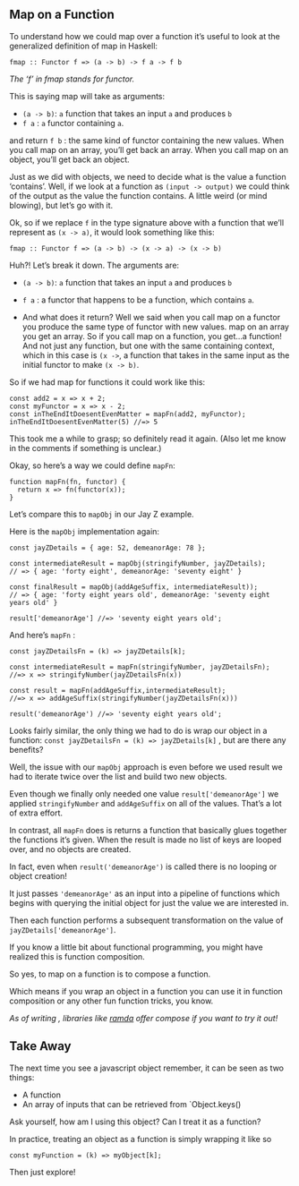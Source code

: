 
## Map on a Function

To understand how we could map over a function it’s useful to look at the generalized definition of map in Haskell:

```
fmap :: Functor f => (a -> b) -> f a -> f b
```

*The ‘f’ in fmap stands for functor.*

This is saying map will take as arguments:

* `(a -> b)`: `a` function that takes an input `a` and produces `b` 
* `f a` : `a` functor containing `a`.

and return `f b` : the same kind of functor containing the new values. When you call map on an array, you’ll get back an array. 
When you call map on an object, you’ll get back an object.

Just as we did with objects, we need to decide what is the value a function ‘contains’. 
Well, if we look at a function as `(input -> output)` we could think of the output as the value the function contains. 
A little weird (or mind blowing), but let’s go with it.

Ok, so if we replace `f` in the type signature above with a function that we’ll represent as `(x -> a)`, it would look something like this:

```
fmap :: Functor f => (a -> b) -> (x -> a) -> (x -> b)
```

Huh?! Let’s break it down. The arguments are:

* `(a -> b)`: `a` function that takes an input `a` and produces `b` 
  
* `f a` : a functor that happens to be a function, which contains `a`.
  
* And what does it return? Well we said when you call map on a functor you produce the same type of functor with new values. 
  map on an array you  get an array. So if you call map on a function, you get…a function! 
  And  not just any function, but one with the same containing context, which  in this case is `(x ->`, a function that takes in the same input as the initial functor to make `(x -> b)`.

So if we had map for functions it could work like this:

```
const add2 = x => x + 2;
const myFunctor = x => x - 2;
const inTheEndItDoesentEvenMatter = mapFn(add2, myFunctor);
inTheEndItDoesentEvenMatter(5) //=> 5
```

This took me a while to grasp; so definitely read it again. 
(Also let me know in the comments if something is unclear.)

Okay, so here’s a way we could define `mapFn`:

```
function mapFn(fn, functor) {
  return x => fn(functor(x));
}
```

Let’s compare this to `mapObj` in our Jay Z example.

Here is the `mapObj` implementation again:

```
const jayZDetails = { age: 52, demeanorAge: 78 };

const intermediateResult = mapObj(stringifyNumber, jayZDetails);
// => { age: 'forty eight', demeanorAge: 'seventy eight' }

const finalResult = mapObj(addAgeSuffix, intermediateResult));
// => { age: 'forty eight years old', demeanorAge: 'seventy eight years old' }

result['demeanorAge'] //=> 'seventy eight years old';
```

And here’s `mapFn` :

```
const jayZDetailsFn = (k) => jayZDetails[k];

const intermediateResult = mapFn(stringifyNumber, jayZDetailsFn);
//=> x => stringifyNumber(jayZDetailsFn(x))

const result = mapFn(addAgeSuffix,intermediateResult);
//=> x => addAgeSuffix(stringifyNumber(jayZDetailsFn(x)))

result('demeanorAge') //=> 'seventy eight years old';
```

Looks fairly similar, the only thing we had to do is wrap our object in a function: `const jayZDetailsFn = (k) => jayZDetails[k]` , 
but are there any benefits?

Well, the issue with our `mapObj` approach is even before we used result 
we had to iterate twice over the list and build two new objects. 

Even though we finally only needed one value `result['demeanorAge']` 
we applied `stringifyNumber`  and `addAgeSuffix`  on all of the values. 
That’s a lot of extra effort.


In contrast, all `mapFn` does is returns a function that basically glues together the functions it’s given. 
When the result is made no list of keys are looped over, and no objects are created. 

In fact, even when `result('demeanorAge')`  is called there is no looping or object creation!


It just passes `'demeanorAge'` as an input into a pipeline of functions which begins 
with querying the initial object for just the value we are interested in. 

Then each function performs a subsequent transformation on the value of `jayZDetails['demeanorAge']`.

If you know a little bit about functional programming, 
you might have realized this is function composition. 

So yes, to map on a function is to compose a function. 

Which means if you wrap an object in a function you can use it
in function composition or any other fun function tricks, you know.

*As of writing , libraries like [ramda](https://ramdajs.com/docs/#compose) offer compose if you want to try it out!*


## Take Away

The next time you see a javascript object remember, it can be seen as two things:

* A function
* An array of inputs that can be retrieved from `Object.keys()

Ask yourself, how am I using this object? Can I treat it as a function?

In practice, treating an object as a function is simply wrapping it like so

```
const myFunction = (k) => myObject[k];
```

Then just explore!